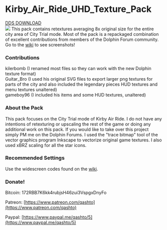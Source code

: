 # Kirby_Air_Ride_UHD_Texture_Pack
[DDS DOWNLOAD](https://drive.google.com/open?id=1V6xVTxKk3sOQd4cDSeTDUVQCgXZa6oW2)  
![](https://raw.githubusercontent.com/quinton-ashley/Kirby_Air_Ride_UHD_Texture_Pack/master/City_Trial_Poster.png)
This pack contains retextures averaging 8x original size for the entire city area of City Trial mode.  Most of the pack is a repackaged combination of excellent contributions from members of the Dolphin Forum community.  Go to the [wiki](https://github.com/quinton-ashley/Kirby_Air_Ride_UHD_Texture_Pack/wiki/Screenshots) to see screenshots!

### Contributions

kilerbomb (I renamed most files so they can work with the new Dolphin texture format)<br>
Guitar_Bro (I used his original SVG files to export larger png textures for parts of the city and also included the legendary pieces HUD textures and menu textures unaltered)<br>
gameboy96 (I included his items and some HUD textures, unaltered)<br>

### About the Pack

This pack focuses on the City Trial mode of Kirby Air Ride.  I do not have any intentions of retexturing or upscaling the rest of the game or doing any additional work on this pack.  If you would like to take over this project simply PM me on the Dolphin Forums.  I used the "trace bitmap" tool of the vector graphics program Inkscape to vectorize original game textures.  I also used xBRZ scaling for all the star icons.

### Recommended Settings

Use the widescreen codes found on the [wiki](https://wiki.dolphin-emu.org/index.php?title=Kirby_Air_Ride).

### Donate!

Bitcoin:
172RBB7K6kk4rubjsH46zui3VspgxDnyFo

Patreon:
[https://www.patreon.com/qashto](https://www.patreon.com/qashto)

Paypal:
[https://www.paypal.me/qashto/5](https://www.paypal.me/qashto/5)

